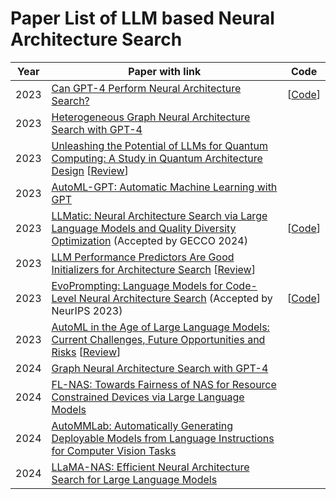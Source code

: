 # Paper List of LLM based Neural Architecture Search



| Year | Paper with link                                              | Code                                                         |
| :--: | ------------------------------------------------------------ | ------------------------------------------------------------ |
| 2023 | [Can GPT-4 Perform Neural Architecture Search?](https://arxiv.org/abs/2304.10970) | [[Code](https://github.com/mingkai-zheng/GENIUS)]            |
| 2023 | [Heterogeneous Graph Neural Architecture Search with GPT-4](https://arxiv.org/abs/2312.08680) |                                                              |
| 2023 | [Unleashing the Potential of LLMs for Quantum Computing: A Study in Quantum Architecture Design](https://arxiv.org/abs/2307.08191) [[Review](  https://openreview.net/forum?id=GWWeQ3WUMS)] |                                                              |
| 2023 | [AutoML-GPT: Automatic Machine Learning with GPT](https://arxiv.org/abs/2305.02499) |                                                              |
| 2023 | [LLMatic: Neural Architecture Search via Large Language Models and Quality Diversity Optimization](https://arxiv.org/abs/2306.01102) (Accepted by GECCO 2024) | [[Code](https://openreview.net/attachment?id=iTrd5xyHLP&name=supplementary_material)] |
| 2023 | [LLM Performance Predictors Are Good Initializers for Architecture Search](https://arxiv.org/abs/2310.16712) [[Review](https://openreview.net/forum?id=7JU8TwFXGC)] |                                                              |
| 2023 | [EvoPrompting: Language Models for Code-Level Neural Architecture Search](https://arxiv.org/abs/2302.14838) (Accepted by NeurIPS 2023) | [[Code](https://github.com/algopapi/EvoPromptingReinforcementlearning)] |
| 2023 | [AutoML in the Age of Large Language Models: Current Challenges, Future Opportunities and Risks](https://arxiv.org/abs/2306.08107) [[Review](  https://openreview.net/forum?id=cAthubStyG)] |                                                              |
| 2024 | [Graph Neural Architecture Search with GPT-4](https://arxiv.org/abs/2310.01436) |                                                              |
| 2024 | [FL-NAS: Towards Fairness of NAS for Resource Constrained Devices via Large Language Models](https://arxiv.org/abs/2402.06696) |                                                              |
| 2024 | [AutoMMLab: Automatically Generating Deployable Models from Language Instructions for Computer Vision Tasks](https://arxiv.org/abs/2402.15351) |                                                           |
| 2024 | [LLaMA-NAS: Efficient Neural Architecture Search for Large Language Models](https://arxiv.org/abs/2405.18377) |                                                           |
